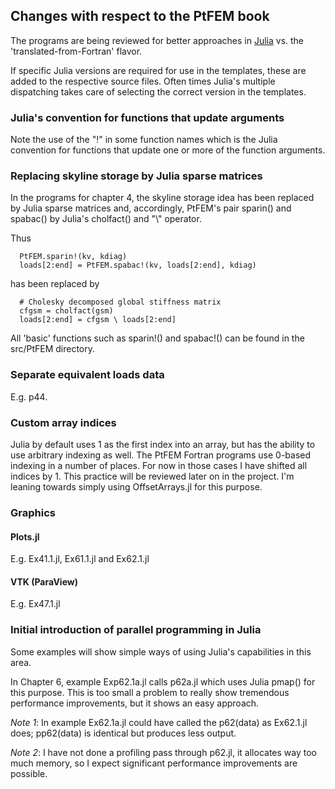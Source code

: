 ## Changes with respect to the PtFEM book

The programs are being reviewed for better approaches in [Julia](http://julialang.org) vs. the 'translated-from-Fortran' flavor.

If specific Julia versions are required for use in the templates, these are added to the respective source files. Often times Julia's multiple dispatching takes care of selecting the correct version in the templates.

### Julia's convention for functions that update arguments

Note the use of the "!" in some function names which is the Julia convention for functions that update one or more of the function arguments. 

### Replacing skyline storage by Julia sparse matrices

In the programs for chapter 4, the skyline storage idea has been replaced by Julia sparse matrices and, accordingly, PtFEM's pair sparin() and spabac() by Julia's cholfact() and "\\" operator.

Thus

```
  PtFEM.sparin!(kv, kdiag)
  loads[2:end] = PtFEM.spabac!(kv, loads[2:end], kdiag)
```

has been replaced by

```
  # Cholesky decomposed global stiffness matrix
  cfgsm = cholfact(gsm)
  loads[2:end] = cfgsm \ loads[2:end]
```

All 'basic' functions such as sparin!() and spabac!() can be found in the src/PtFEM directory.

### Separate equivalent loads data

E.g. p44.

### Custom array indices

Julia by default uses 1 as the first index into an array, but has the ability to use arbitrary indexing as well. The PtFEM Fortran programs use 0-based indexing in a number of places. For now in those cases I have shifted all indices by 1. This practice will be reviewed later on in the project. I'm leaning towards simply using OffsetArrays.jl for this purpose.

### Graphics

#### Plots.jl

E.g. Ex41.1.jl, Ex61.1.jl and Ex62.1.jl

#### VTK (ParaView)

E.g. Ex47.1.jl

### Initial introduction of parallel programming in Julia

Some examples will show simple ways of using Julia's capabilities in this area.

In Chapter 6, example Exp62.1a.jl calls p62a.jl which uses Julia pmap() for this purpose. This is too small a problem to really show tremendous performance improvements, but it shows an easy approach.

_Note 1_: In example Ex62.1a.jl could have called the p62(data) as Ex62.1.jl does; pp62(data) is identical but produces less output.

_Note 2_: I have not done a profiling pass through p62.jl, it allocates way too much memory, so I expect significant performance improvements are possible.